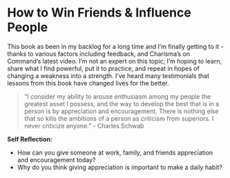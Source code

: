 
# **How to Win Friends & Influence People**

This book as been in my backlog for a long time and I’m finally getting to it - thanks to various factors including feedback, and Charisma’s on Command’s latest video. I’m not an expert on this topic; I’m hoping to learn, share what I find powerful, put it to practice, and repeat in hopes of changing a weakness into a strength. I’ve heard many testimonials that lessons from this book have changed lives for the better.
> “I consider my ability to arouse enthusiasm among my people the greatest asset I possess, and the way to develop the best that is in a person is by appreciation and encouragement. There is nothing else that so kills the ambitions of a person as criticism from superiors. I never criticize anyone.” - Charles Schwab

**Self Reflection:**
- How can you give someone at work, family, and friends appreciation and encouragement today?
- Why do you think giving appreciation is important to make a daily habit?

